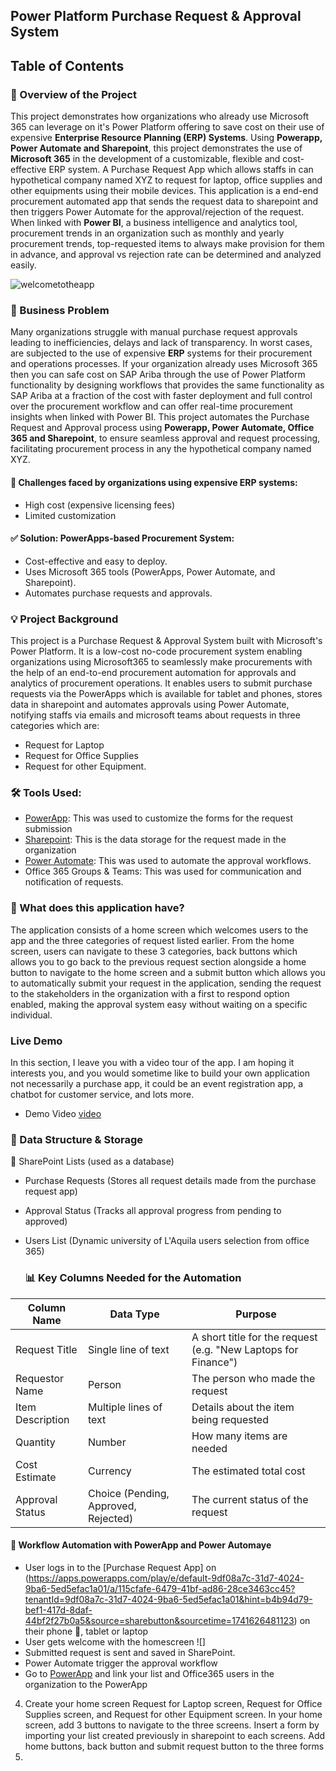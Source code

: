 ## Power Platform Purchase Request & Approval System
## Table of Contents

### 📌 Overview of the Project
This project demonstrates how organizations who already use Microsoft 365 can leverage on it's Power Platform offering to save cost on their use of expensive **Enterprise Resource Planning (ERP) Systems**. Using  **Powerapp, Power Automate and Sharepoint**, this project demonstrates the use of **Microsoft 365** in the development of a customizable, flexible and cost-effective ERP system. A Purchase Request App which allows staffs in can hypothetical company named XYZ to request for laptop, office supplies and other equipments using their mobile devices. This application is a end-end procurement automated app that sends the request data to sharepoint and then triggers Power Automate for the approval/rejection of the request. When linked with **Power BI**, a business intelligence and analytics tool, procurement trends in an organization such as monthly and yearly procurement trends, top-requested items to always make provision for them in advance, and approval vs rejection rate can be determined and analyzed easily.

![welcometotheapp](https://github.com/user-attachments/assets/603abcb6-5a60-45c4-928a-389e57b9f949)

### 💼 Business Problem
Many organizations struggle with manual purchase request approvals leading to inefficiencies, delays and lack of transparency. In worst cases, are subjected to the use of expensive **ERP** systems for their procurement and operations processes. If your organization already uses Microsoft 365 then you can safe cost on SAP Ariba through the use of Power Platform functionality by designing workflows that provides the same functionality as SAP Ariba at a fraction of the cost with faster deployment and full control over the procurement workflow and can offer real-time procurement insights when linked with Power BI. This project automates the Purchase Request and Approval process using **Powerapp, Power Automate, Office 365 and Sharepoint**, to ensure seamless approval and request processing, facilitating procurement process in any the hypothetical company named XYZ. 

#### 🚨 Challenges faced by organizations using expensive ERP systems:
* High cost (expensive licensing fees)
* Limited customization
#### ✅ Solution: PowerApps-based Procurement System:
* Cost-effective and easy to deploy.
* Uses Microsoft 365 tools (PowerApps, Power Automate, and Sharepoint).
* Automates purchase requests and approvals.

### 💡 Project Background
This project is a Purchase Request & Approval System built with Microsoft's Power Platform. It is a low-cost no-code procurement system enabling organizations using Microsoft365 to seamlessly make procurements with the help of an end-to-end procurement automation for approvals and analytics of procurement operations. It enables users to submit purchase requests via the PowerApps which is available for tablet and phones, stores data in sharepoint and automates approvals using Power Automate, notifying staffs via emails and microsoft teams about requests in three categories which are:
* Request for Laptop
* Request for Office Supplies
* Request for other Equipment.

### 🛠️ Tools Used:
* [PowerApp](https://make.powerapps.com/): This was used to customize the forms for the request submission
* [Sharepoint](https://www.microsoft.com/en-us/microsoft-365/sharepoint/collaboration): This is the data storage for the request made in the organization
* [Power Automate](https://make.powerautomate.com/): This was used to automate the approval workflows.
* Office 365 Groups & Teams: This was used for communication and notification of requests.

### 📝 What does this application have?
The application consists of a home screen which welcomes users to the app and the three categories of request listed earlier. From the home screen, users can navigate to these 3 categories, back buttons which allows you to go back to the previous request section alongside a home button to navigate to the home screen and a submit button which allows you to automatically submit your request in the application, sending the request to the stakeholders in the organization with a first to respond option enabled, making the approval system easy without waiting on a specific individual.
### Live Demo
In this section, I leave you with a video tour of the app. I am hoping it interests you, and you would sometime like to build your own application not necessarily a purchase app, it could be an event registration app, a chatbot for customer service, and lots more.
- Demo Video [video]()

### 💾 Data Structure & Storage
📂 SharePoint Lists (used as a database)
- Purchase Requests (Stores all request details made from the purchase request app)
- Approval Status (Tracks all approval progress from pending to approved)
- Users List (Dynamic university of L'Aquila users selection from office 365)

  ### 📊 Key Columns Needed for the Automation

|Column Name                      | Data Type                                   |Purpose                      |
|  ------------------------------ | ------------------------------              | ------------------------------ |
| Request Title        | Single line of text                 | A short title for the request (e.g. "New Laptops for Finance") |
| Requestor Name       | Person                              | The person who made the request                         |
| Item Description     | Multiple lines of text              | Details about the item being requested                  |
| Quantity             | Number                              | How many items are needed                               |
| Cost Estimate        | Currency                            | The estimated total cost                                |
| Approval Status      | Choice (Pending, Approved, Rejected) | The current status of the request |

#### 🔄 Workflow Automation with PowerApp and Power Automaye
- User logs in to the [Purchase Request App] on (https://apps.powerapps.com/play/e/default-9df08a7c-31d7-4024-9ba6-5ed5efac1a01/a/115cfafe-6479-41bf-ad86-28ce3463cc45?tenantId=9df08a7c-31d7-4024-9ba6-5ed5efac1a01&hint=b4b94d79-bef1-417d-8daf-44bf2f27b0a5&source=sharebutton&sourcetime=1741626481123) on their phone 📱, tablet or laptop
- User gets welcome with the homescreen ![]
- Submitted request is sent and saved in SharePoint.
- Power Automate trigger the approval workflow
- Go to [PowerApp](make.powerapp.com) and link your list and Office365 users in the organization to the 
   PowerApp
4. Create your home screen Request for Laptop screen, Request for Office Supplies screen, and Request for other Equipment screen. In your home screen, add 3 buttons to navigate to the three screens. Insert a form by importing your list created previously in sharepoint to each screens. Add home buttons, back button and submit request button to the three forms
9. 





















     


